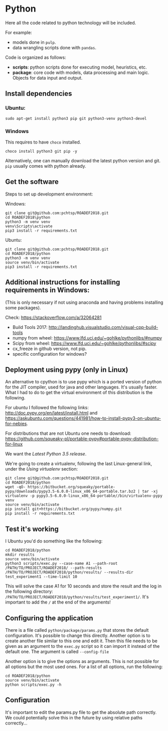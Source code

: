 # Python

Here all the code related to python technology will be included.

For example:

* models done in `pulp`.
* data wrangling scripts done with `pandas`.

Code is organized as follows:

* **scripts**: python scripts done for executing model, heuristics, etc.
* **package**: core code with models, data processing and main logic. Objects for data input and output.

## Install dependencies

### Ubuntu:

    sudo apt-get install python3 pip git python3-venv python3-devel

### Windows

This requires to have `choco` installed.

    choco install python3 git pip -y

Alternatively, one can manually download the latest python version and git. `pip` usually comes with python already.

## Get the software

Steps to set up development environment:

Windows:

    git clone git@github.com:pchtsp/ROADEF2018.git
    cd ROADEF2018\python
    python3 -m venv venv
    venv\Scripts\activate
    pip3 install -r requirements.txt

Ubuntu:

    git clone git@github.com:pchtsp/ROADEF2018.git
    cd ROADEF2018/python
    python3 -m venv venv
    source venv/bin/activate
    pip3 install -r requirements.txt

## Additional instructions for installing requirements in Windows:

(This is only necessary if not using anaconda and having problems installing some packages).

Check: https://stackoverflow.com/a/32064281

* Build Tools 2017: http://landinghub.visualstudio.com/visual-cpp-build-tools
* numpy from wheel: https://www.lfd.uci.edu/~gohlke/pythonlibs/#numpy
* Scipy from wheel: https://www.lfd.uci.edu/~gohlke/pythonlibs/#scipy
* cx_freeze in github version, not pip.
* specific configuration for windows?

## Deployment using pypy (only in Linux)

An alternative to cpython is to use pypy which is a ported version of python for the JIT compiler, used for java and other languages. It's usually faster. What I had to do to get the virtual environment of this distribution is the following.

For ubuntu I followed the following links: http://doc.pypy.org/en/latest/install.html and https://askubuntu.com/questions/441981/how-to-install-pypy3-on-ubuntu-for-nebies.

For distributions that are not Ubuntu one needs to download: https://github.com/squeaky-pl/portable-pypy#portable-pypy-distribution-for-linux

We want the *Latest Python 3.5 release*.

<!-- pip install git+https://bitbucket.org/pypy/numpy.git -->

We're going to create a virtualenv, following the last Linux-general link, under the *Using virtualenv* section:

    git clone git@github.com:pchtsp/ROADEF2018.git
    cd ROADEF2018/python
    wget -qO- https://bitbucket.org/squeaky/portable-pypy/downloads/pypy3.5-6.0.0-linux_x86_64-portable.tar.bz2 | tar -xj
    virtualenv -p pypy3.5-6.0.0-linux_x86_64-portable//bin/virtualenv-pypy venv
    source venv/bin/activate
    pip install git+https://bitbucket.org/pypy/numpy.git
    pip install -r requirements.txt

## Test it's working

I Ubuntu you'd do something like the following:

    cd ROADEF2018/python
    mkdir results
    source venv/bin/activate
    python3 scripts/exec.py --case-name A1 --path-root /PATH/TO/PROJECT/ROADEF2018/ --path-results /PATH/TO/PROJECT/ROADEF2018/python/results/ --results-dir test_experiment1 --time-limit 10

This will solve the case A1 for 10 seconds and store the result and the log in the following directory: `/PATH/TO/PROJECT/ROADEF2018/python/results/test_experiment1/`. It's important to add the `/` at the end of the arguments!

## Configuring the application

There is a file called `python/package/params.py` that stores the default configuration. It's possible to change this directly. Another option is to create another file similar to this one and edit it. Then this file needs to be given as an argument to the `exec.py` script so it can import it instead of the default one. The argument is called `--config-file`

Another option is to give the options as arguments. This is not possible for all options but the most used ones. For a list of all options, run the following:

    cd ROADEF2018/python
    source venv/bin/activate
    python scripts/exec.py -h 

## Configuration

It's important to edit the params.py file to get the absolute path correctly. We could potentially solve this in the future by using relative paths correctly...
